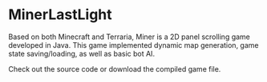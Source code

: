 # MinerLastLight
Based on both Minecraft and Terraria, Miner is a 2D panel scrolling game developed in Java. This game implemented dynamic map generation, game state saving/loading, as well as basic bot AI.
<p>Check out the source code or download the compiled game file.
